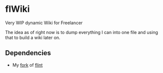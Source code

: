 # flWiki
Very WIP dynamic Wiki for Freelancer

The idea as of right now is to dump everything I can into one file and using that to build a wiki later on.

## Dependencies
- My [fork](https://github.com/BASEFlow1/flint) of [flint](https://github.com/biqqles/flint)
